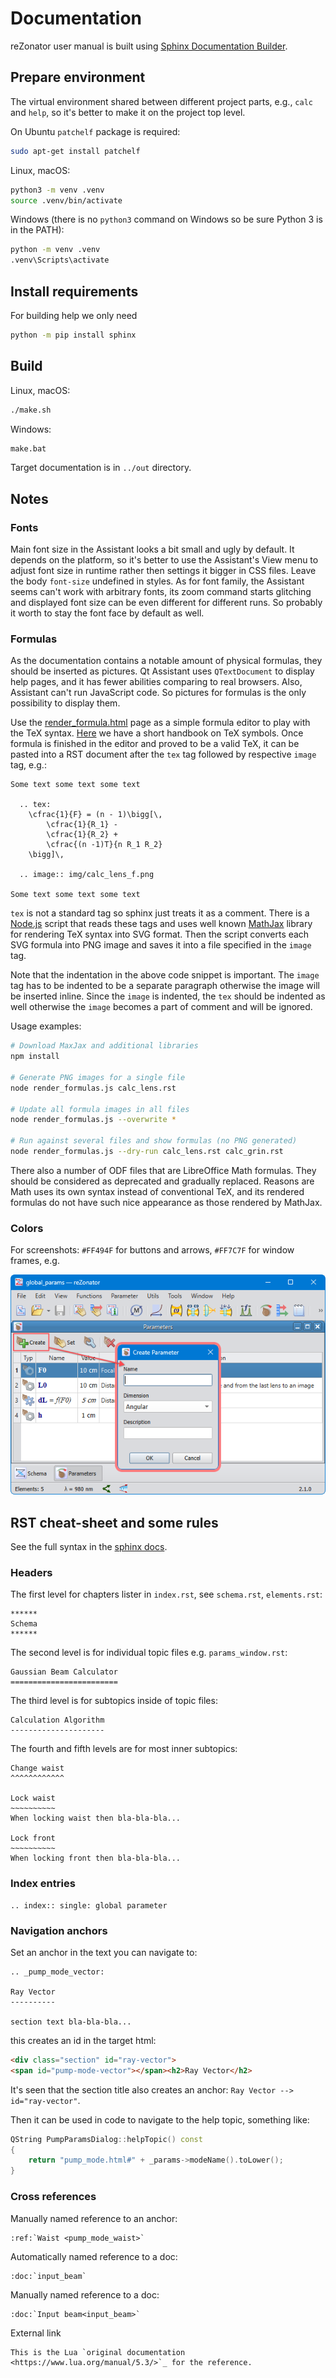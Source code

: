 # Documentation

reZonator user manual is built using [Sphinx Documentation Builder](http://www.sphinx-doc.org).

## Prepare environment

The virtual environment shared between different project parts, e.g., `calc` and `help`, so it's better to make it on the project top level.

On Ubuntu `patchelf` package is required:

```bash
sudo apt-get install patchelf
```

Linux, macOS:

```bash
python3 -m venv .venv
source .venv/bin/activate
```

Windows (there is no `python3` command on Windows so be sure Python 3 is in the PATH):

```bash
python -m venv .venv
.venv\Scripts\activate
```

## Install requirements

For building help we only need

```bash
python -m pip install sphinx
```

## Build

Linux, macOS:

```bash
./make.sh
```

Windows:

```bash
make.bat
```

Target documentation is in `../out` directory.

## Notes

### Fonts

Main font size in the Assistant looks a bit small and ugly by default. It depends on the platform, so it's better to use the Assistant's View menu to adjust font size in runtime rather then settings it bigger in CSS files. Leave the body `font-size` undefined in styles. As for font family, the Assistant seems can't work with arbitrary fonts, its zoom command starts glitching and displayed font size can be even different for different runs. So probably it worth to stay the font face by default as well.

### Formulas

As the documentation contains a notable amount of physical formulas, they should be inserted as pictures. Qt Assistant uses `QTextDocument` to display help pages, and it has fewer abilities comparing to real browsers. Also, Assistant can't run JavaScript code. So pictures for formulas is the only possibility to display them.

Use the [render_formula.html](./render_formula.html) page as a simple formula editor to play with the TeX syntax. [Here](../docs/latex-symbols.md) we have a short handbook on TeX symbols. Once formula is finished in the editor and proved to be a valid TeX, it can be pasted into a RST document after the `tex` tag followed by respective `image` tag, e.g.: 

```
Some text some text some text

  .. tex:
    \cfrac{1}{F} = (n - 1)\bigg[\, 
        \cfrac{1}{R_1} - 
        \cfrac{1}{R_2} + 
        \cfrac{(n -1)T}{n R_1 R_2}
    \bigg]\,

  .. image:: img/calc_lens_f.png

Some text some text some text
```

`tex` is not a standard tag so sphinx just treats it as a comment. There is a [Node.js](https://nodejs.org) script that reads these tags and uses well known [MathJax](https://github.com/mathjax/MathJax) library for rendering TeX syntax into SVG format. Then the script converts each SVG formula into PNG image and saves it into a file specified in the `image` tag.

Note that the indentation in the above code snippet is important. The `image` tag has to be indented to be a separate paragraph otherwise the image will be inserted inline. Since the `image` is indented, the `tex` should be indented as well otherwise the `image` becomes a part of comment and will be ignored.

Usage examples:

```bash
# Download MaxJax and additional libraries
npm install

# Generate PNG images for a single file
node render_formulas.js calc_lens.rst

# Update all formula images in all files
node render_formulas.js --overwrite *

# Run against several files and show formulas (no PNG generated)
node render_formulas.js --dry-run calc_lens.rst calc_grin.rst
```

There also a number of ODF files that are LibreOffice Math formulas. They should be considered as deprecated and gradually replaced. Reasons are Math uses its own syntax instead of conventional TeX, and its rendered formulas do not have such nice appearance as those rendered by MathJax.

### Colors

For screenshots: `#FF494F` for buttons and arrows, `#FF7C7F` for window frames, e.g.

![params_window](./img/params_window_create.png)

## RST cheat-sheet and some rules

See the full syntax in the [sphinx docs](https://www.sphinx-doc.org/en/master/usage/restructuredtext/index.html).

### Headers

The first level for chapters lister in `index.rst`, see `schema.rst`, `elements.rst`:

```
******
Schema
******
```

The second level is for individual topic files e.g. `params_window.rst`:

```
Gaussian Beam Calculator
========================
```

The third level is for subtopics inside of topic files:

```
Calculation Algorithm
---------------------
```

The fourth and fifth levels are for most inner subtopics:

```
Change waist
^^^^^^^^^^^^

Lock waist
~~~~~~~~~~
When locking waist then bla-bla-bla...

Lock front
~~~~~~~~~~
When locking front then bla-bla-bla...
```

### Index entries

```
.. index:: single: global parameter
```

### Navigation anchors

Set an anchor in the text you can navigate to:

```
.. _pump_mode_vector:

Ray Vector 
----------

section text bla-bla-bla...
```

this creates an id in the target html:

```html
<div class="section" id="ray-vector">
<span id="pump-mode-vector"></span><h2>Ray Vector</h2>
```

It's seen that the section title also creates an anchor: `Ray Vector --> id="ray-vector"`.

Then it can be used in code to navigate to the help topic, something like:

```cpp
QString PumpParamsDialog::helpTopic() const
{
    return "pump_mode.html#" + _params->modeName().toLower();
}
```

### Cross references

Manually named reference to an anchor:

```
:ref:`Waist <pump_mode_waist>`
```

Automatically named reference to a doc:

```
:doc:`input_beam`
```

Manually named reference to a doc:

```
:doc:`Input beam<input_beam>`
```

External link

```
This is the Lua `original documentation <https://www.lua.org/manual/5.3/>`_ for the reference.
```
